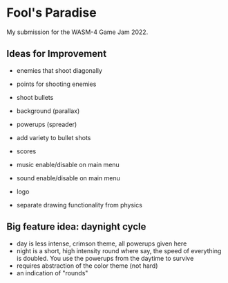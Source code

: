# Fool's Paradise

My submission for the WASM-4 Game Jam 2022.

## Ideas for Improvement

* enemies that shoot diagonally
* points for shooting enemies
* shoot bullets
* background (parallax)
* powerups (spreader)
* add variety to bullet shots
* scores
* music enable/disable on main menu
* sound enable/disable on main menu
* logo

* separate drawing functionality from physics

## Big feature idea: daynight cycle

* day is less intense, crimson theme, all powerups given here
* night is a short, high intensity round where say, the speed of everything is doubled.  You use the powerups from the daytime to survive
* requires abstraction of the color theme (not hard)
* an indication of "rounds"

